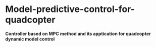 # Model-predictive-control-for-quadcopter
**Controller based on MPC method and its apptication for quadcopter dynamic model control**
